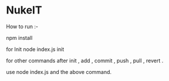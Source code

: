 ﻿# NukeIT
 How to run :-

 npm install 

for Init 
node index.js init 

for other commands after init , add , commit , push , pull , revert .

use node index.js and the above command.
